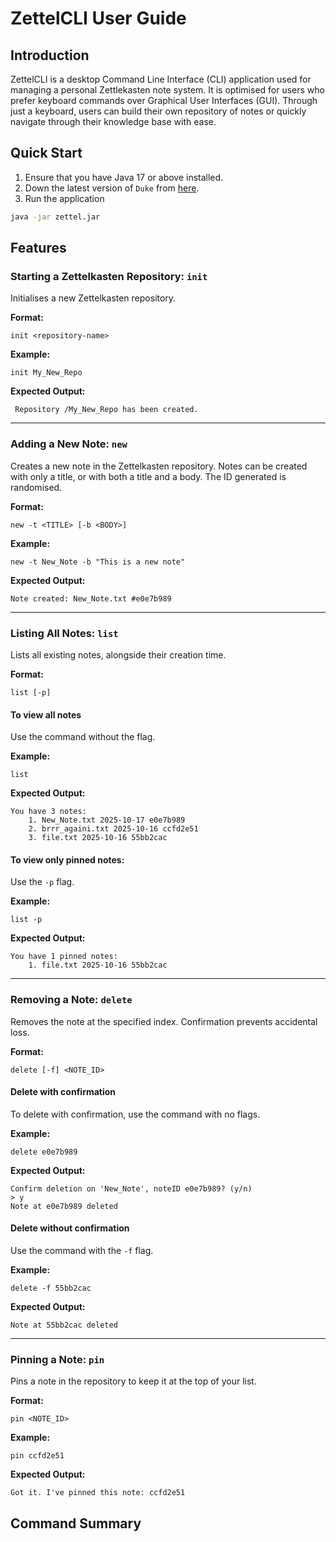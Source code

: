 # ZettelCLI User Guide

## Introduction

ZettelCLI is a desktop Command Line Interface (CLI) application used for managing a personal Zettlekasten note system. It is optimised for users who prefer keyboard commands over Graphical User Interfaces (GUI). Through just a keyboard, users can build their own repository of notes or quickly navigate through their knowledge base with ease.


## Quick Start
1. Ensure that you have Java 17 or above installed. 
2. Down the latest version of `Duke` from [here](http://link.to/duke).
3. Run the application
```bash
java -jar zettel.jar
```

## Features 

### Starting a Zettelkasten Repository: `init`

Initialises a new Zettelkasten repository.

**Format:**
```
init <repository-name>
```

**Example:**
```
init My_New_Repo
```

**Expected Output:**
```
 Repository /My_New_Repo has been created.
```

---

### Adding a New Note: `new`

Creates a new note in the Zettelkasten repository. Notes can be created with only a title, or with both a title and a 
body. The ID generated is randomised.

**Format:**
```
new -t <TITLE> [-b <BODY>]
```

**Example:**
```
new -t New_Note -b "This is a new note"
```

**Expected Output:**
```
Note created: New_Note.txt #e0e7b989
```

---

### Listing All Notes: `list`

Lists all existing notes, alongside their creation time.

**Format:**
```
list [-p]
```

#### To view all notes
Use the command without the flag.

**Example:**
```
list
```

**Expected Output:**
```
You have 3 notes:
    1. New_Note.txt 2025-10-17 e0e7b989
    2. brrr_againi.txt 2025-10-16 ccfd2e51
    3. file.txt 2025-10-16 55bb2cac
```

#### To view only pinned notes:
Use the `-p` flag.

**Example:**
```
list -p
```

**Expected Output:**
```
You have 1 pinned notes:
    1. file.txt 2025-10-16 55bb2cac
```
---

### Removing a Note: `delete`

Removes the note at the specified index. Confirmation prevents accidental loss.

**Format:**
```
delete [-f] <NOTE_ID>
```

#### Delete with confirmation
To delete with confirmation, use the command with no flags.

**Example:**

```
delete e0e7b989 
```

**Expected Output:**

```
Confirm deletion on 'New_Note', noteID e0e7b989? (y/n)
> y
Note at e0e7b989 deleted
```

#### Delete without confirmation
Use the command with the `-f` flag.

**Example:**
```
delete -f 55bb2cac
```

**Expected Output:**
```
Note at 55bb2cac deleted
```
---

### Pinning a Note: `pin`

Pins a note in the repository to keep it at the top of your list.

**Format:**

```
pin <NOTE_ID>
```

**Example:**

```
pin ccfd2e51
```

**Expected Output:**

```
Got it. I've pinned this note: ccfd2e51
```

## Command Summary
